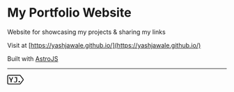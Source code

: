 # My Portfolio Website

Website for showcasing my projects & sharing my links

Visit at [https://yashjawale.github.io/](https://yashjawale.github.io/)

Built with [AstroJS](https://astro.build/)

---

<a href="https://yashjawale.github.io/" target="_blank"><img style="height: 22px;" src="https://raw.githubusercontent.com/yashjawale/.github/main/docs/logo.svg" alt="Yash Jawale"/></a>

